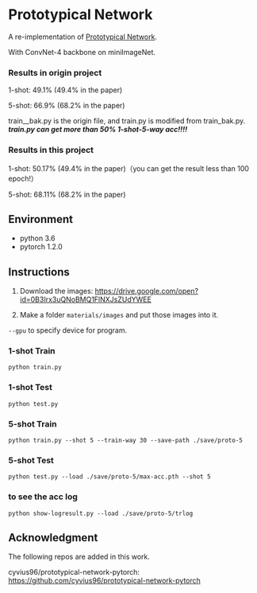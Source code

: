 # Prototypical Network

A re-implementation of [Prototypical Network](https://arxiv.org/abs/1703.05175).

With ConvNet-4 backbone on miniImageNet.


### Results in origin project

1-shot: 49.1% (49.4% in the paper)

5-shot: 66.9% (68.2% in the paper)



  
  
  
  
train__bak.py is the origin file, and train.py is modified from train_bak.py.  
***train.py can get more than 50% 1-shot-5-way acc!!!!***  
  
### Results in this project  

1-shot: 50.17% (49.4% in the paper)（you can get the result less than 100 epoch!）  

5-shot: 68.11% (68.2% in the paper)  


## Environment

* python 3.6
* pytorch 1.2.0

## Instructions

1. Download the images: https://drive.google.com/open?id=0B3Irx3uQNoBMQ1FlNXJsZUdYWEE

2. Make a folder `materials/images` and put those images into it.

`--gpu` to specify device for program.

### 1-shot Train

`python train.py`

### 1-shot Test

`python test.py` 

### 5-shot Train

`python train.py --shot 5 --train-way 30 --save-path ./save/proto-5`

### 5-shot Test

`python test.py --load ./save/proto-5/max-acc.pth --shot 5`  



### to see the acc log

`python show-logresult.py --load ./save/proto-5/trlog`  

## Acknowledgment  

The following repos are added in this work.

cyvius96/prototypical-network-pytorch:  https://github.com/cyvius96/prototypical-network-pytorch  



